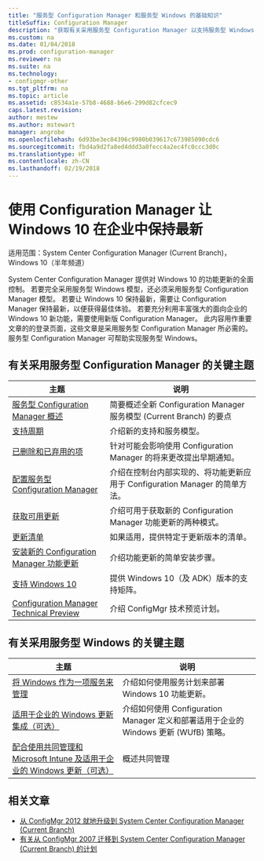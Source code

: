 ```yaml
---
title: "服务型 Configuration Manager 和服务型 Windows 的基础知识"
titleSuffix: Configuration Manager
description: "获取有关采用服务型 Configuration Manager 以支持服务型 Windows 的基本信息。"
ms.custom: na
ms.date: 01/04/2018
ms.prod: configuration-manager
ms.reviewer: na
ms.suite: na
ms.technology:
- configmgr-other
ms.tgt_pltfrm: na
ms.topic: article
ms.assetid: c8534a1e-57b8-4688-b6e6-299d82cfcec9
caps.latest.revision: 
author: mestew
ms.author: mstewart
manager: angrobe
ms.openlocfilehash: 6d93be3ec04396c9980b039617c673985090cdc6
ms.sourcegitcommit: fbd4a9d2fa8ed4ddd3a0fecc4a2ec4fc0ccc3d0c
ms.translationtype: HT
ms.contentlocale: zh-CN
ms.lasthandoff: 02/19/2018
---
```

# <a name="keep-windows-10-up-to-date-in-the-enterprise-using-configuration-manager"></a>使用 Configuration Manager 让 Windows 10 在企业中保持最新

适用范围：System Center Configuration Manager (Current Branch)，Windows 10（半年频道）

System Center Configuration Manager 提供对 Windows 10 的功能更新的全面控制。 若要完全采用服务型 Windows 模型，还必须采用服务型 Configuration Manager 模型。 若要让 Windows 10 保持最新，需要让 Configuration Manager 保持最新，以便获得最佳体验。 若要充分利用丰富强大的面向企业的 Windows 10 新功能，需要使用新版 Configuration Manager。 此内容用作重要文章的的登录页面，这些文章是采用服务型 Configuration Manager 所必需的。 服务型 Configuration Manager 可帮助实现服务型 Windows。

## <a name="key-topics-about-adopting-configuration-manager-as-a-service"></a>有关采用服务型 Configuration Manager 的关键主题

| 主题        | 说明          | 
| ------------- |-------------|
|[服务型 Configuration Manager 概述](/sccm/core/plan-design/changes/whats-new-incremental-versions)|简要概述全新 Configuration Manager 服务模型 (Current Branch) 的要点|
|[支持周期](/sccm/core/servers/manage/current-branch-versions-supported)|介绍新的支持和服务模型。|
|[已删除和已弃用的项](/sccm//core/plan-design/changes/deprecated/removed-and-deprecated)|针对可能会影响使用 Configuration Manager 的将来更改提出早期通知。|
|[配置服务型 Configuration Manager](/sccm/core/servers/manage/updates)|介绍在控制台内部实现的、将功能更新应用于 Configuration Manager 的简单方法。|
|[获取可用更新](/sccm/core/servers/manage/install-in-console-updates.md#get-available-updates)|介绍可用于获取新的 Configuration Manager 功能更新的两种模式。|
|[更新清单](/sccm/core/servers/manage/install-in-console-updates#bkmk_beforeinstall)|如果适用，提供特定于更新版本的清单。| 
|[安装新的 Configuration Manager 功能更新](/sccm/core/servers/manage/install-in-console-updates#bkmk_install)|介绍功能更新的简单安装步骤。|
|[支持 Windows 10](/sccm/core/plan-design/configs/support-for-windows-10)|提供 Windows 10（及 ADK）版本的支持矩阵。|
|[Configuration Manager Technical Preview](/sccm/core/get-started/technical-preview)|介绍 ConfigMgr 技术预览计划。|


## <a name="key-topics-about-adopting-windows-as-a-service"></a>有关采用服务型 Windows 的关键主题
| 主题        | 说明          | 
| ------------- |-------------|
|[将 Windows 作为一项服务来管理](/sccm/osd/deploy-use/manage-windows-as-a-service)|介绍如何使用服务计划来部署 Windows 10 功能更新。|
|[适用于企业的 Windows 更新集成（可选）](/sccm/sum/deploy-use/integrate-windows-update-for-business-windows-10)|介绍如何使用 Configuration Manager 定义和部署适用于企业的 Windows 更新 (WUfB) 策略。|
|[配合使用共同管理和 Microsoft Intune 及适用于企业的 Windows 更新（可选）](/sccm/core/clients/manage/co-management-overview)|概述共同管理| 


## <a name="related-articles"></a>相关文章

- [从 ConfigMgr 2012 就地升级到 System Center Configuration Manager (Current Branch)](/sccm/core/servers/deploy/install/upgrade-to-configuration-manager)
- [有关从 ConfigMgr 2007 迁移到 System Center Configuration Manager (Current Branch) 的计划](/sccm/core/migration/planning-for-migration)